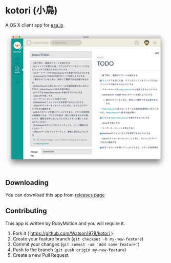 # kotori (小鳥)

A OS X client app for [esa.io](https://esa.io/)

![screenshot](screenshot.png)

## Downloading

You can download this app from [releases page](https://github.com/Watson1978/kotori/releases)

## Contributing

This app is written by RubyMotion and you will require it. 

1. Fork it ( https://github.com/Watson1978/kotori )
2. Create your feature branch (`git checkout -b my-new-feature`)
3. Commit your changes (`git commit -am 'Add some feature'`)
4. Push to the branch (`git push origin my-new-feature`)
5. Create a new Pull Request
